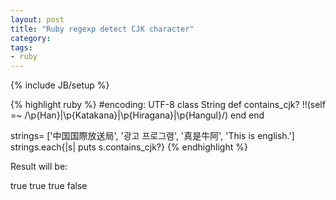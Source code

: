 ```yaml
---
layout: post
title: "Ruby regexp detect CJK character"
category: 
tags:
- ruby
---
```

{% include JB/setup %}

{% highlight ruby %}
#encoding: UTF-8
class String
  def contains_cjk?
    !!(self =~ /\p{Han}|\p{Katakana}|\p{Hiragana}|\p{Hangul}/)
  end
end

strings= ['中国国際放送局', '광고 프로그램', '真是牛阿', 'This is english.']
strings.each{|s| puts s.contains_cjk?}
{% endhighlight %}

Result will be:

true
true
true
false
